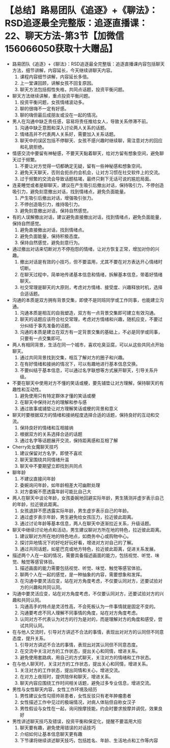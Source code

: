 # 【总结】路易团队《追逐》+《聊法》：RSD追逐最全完整版：追逐直播课：22、聊天方法-第3节【加微信156066050获取十大赠品】

-   路易团队《追逐》+《聊法》：RSD追逐最全完整版：追逐直播课内容包括聊天方法，细节讲解，内容延长，今天继续讲聊天内容。
    1.  课程内容细节讲解，内容延长多倍。
    2.  上一堂课回顾，讲解女孩不回复原因。
    3.  聊天方法包括假性失格，共同点话题，投资平衡问题。
-   聊天方法继续讲解，重点投资平衡问题。
    1.  投资平衡问题，女孩情绪波动多。
    2.  聊的很嗨不一定有好感。
    3.  聊的嗨但最后成朋友或没在一起的情况。
-   男人在沟通中缺乏责任感，容易将责任推给女人，导致关系停滞不前。
    1.  沟通中缺乏意图和深入讨论两人关系的话题。
    2.  情绪高并不代表两人关系好，需要加入关系话题。
    3.  聊天中的误区包括不停聊天、女孩不感兴趣时继续聊，需注意对方的回应和礼貌拒绝。
-   情感交流中要留有神秘感，不要天天黏着聊天，给对方留有想象空间，避免聊天过于频繁。
    1.  不要让对方觉得一切都确定无疑，留有一些神秘感和想象空间。
    2.  避免天天聊天，否则会扼杀约会机会，让对方习惯在社交软件上的交流。
    3.  过于频繁的交流会导致话题枯竭，最终只剩下无话可说的尴尬局面。
-   连麦睡觉或者是聊聊天，建议在产生吸引后撤出对话，保持吸引力，不停创造吸引力，避免刻意撤出对话，找到情绪点，避免负面能量。
    1.  产生吸引后撤出对话，增强吸引张力。
    2.  不停创造吸引力，维持吸引力。
    3.  避免刻意撤出对话，保持自然感觉。
-   有的人误解撤出对话，建议避免直接撤出对话，找到情绪点，避免负面能量，保持自然感觉。
    1.  避免直接撤出对话，找到情绪点。
    2.  避免负面能量，保持积极态度。
    3.  保持自然感觉，避免刻意行为。
-   通过撤出对话来切断对方不停抱怨的情绪，让对方恢复正常，增加对你的兴趣。
    1.  撤出对话是有效的小技巧，但不要滥用，尤其不要在对方表达开心情绪时切断。
    2.  在聊天过程中，简单地传递基本信息和情绪，拆解基本信息，带着好情绪聊天。
    3.  社交常理是聊天的大原则，考虑对方情绪、接受度、兴趣释放时机，选择合适话题。
-   沟通的本质是双方拥有背景交集，即使不是同班同学或工作同事，也能建立沟通。
    1.  沟通本质是相互的自我塑造，双方有一点背景交集即可建立有效沟通。
    2.  聊天的话题应该符合社交常理，考虑对方情绪和兴趣，随机应变，不要过分纠结于事先准备的话题。
    3.  沟通的本质是建立在双方有一定背景交集的基础上，不必是同学或同事，只要有一点交集即可。
-   两人有相同背景，生活在同一个城市，喜欢吃臭豆腐，可以从这些共同点开始聊天。
    1.  通过共同背景找到交集，相互了解对方的圈子和兴趣。
    2.  在有好情绪和接纳的情况下，可以有趣地进行基本信息交换。
    3.  不要纠结于基本信息，可以通过名字联想等方式展开聊天，引导关系升级。
-   不要在聊天中使用对方不懂的笑话或梗，要先铺垫让对方理解，保持聊天的有趣性和互动性。
    1.  避免使用只有特定群体才懂的笑话或梗
    2.  在聊天中保持对方的理解和参与感
    3.  通过故事或铺垫让对方理解笑话或梗的背景和意义
-   聊天时要根据双方的情绪和接纳程度选择合适的话题，保持良好的互动和交流。
    1.  保持良好的情绪和互相接纳
    2.  根据双方的关系选择合适的话题
    3.  通过名字等话题展开交流，保持距离感和互相了解
-   Cherry处女魔聊天技巧
    1.  建议保留对方名字，即使不喜欢
    2.  聊天室围绕共同情绪升温
    3.  聊天中不要期望立即找到共同点
-   聊年龄
    1.  不建议直接问年龄
    2.  委婉询问年龄，如年龄相差大可幽默处理
    3.  对方委婉不愿透露年龄可能比自己大
-   两人在聊天中谈论年龄，女孩委婉地回避实际年龄，男生猜测并虚岁表示自己的年龄，拉近彼此距离。
    1.  女孩退辞不愿透露实际年龄，男生虚岁表示自己的年龄。
    2.  通过虚岁表示年龄，男生避免给女孩压力，拉近彼此距离。
    3.  通过讨论年龄等基本信息，两人在聊天中逐渐拉近关系，升级话题。
-   聊天中继续讨论地点和活动，男生建议聊对方所在地的特色，拉近彼此距离。
    1.  建议聊对方所在地的特色地点，如商务中心或购物中心。
    2.  探讨异地情况下的好吃好玩好看，增进对方对自己的了解。
    3.  通过共同话题，如星巴克或地方特色，拉近彼此距离，促进关系发展。
-   描述两个人在一起的情况，需要具备描述画面的能力，包括视觉、听觉、味觉、触觉等感官体验。
    1.  描述画面的能力需要包括视觉、听觉、味觉、触觉等感官体验。
    2.  聊两个人在一起的感觉，是一种抽象的内容，需要想象和发挥。
    3.  在沟通中要灵活应变，站在对方角度考虑，不仅要认同对方，还要试验对方的兴趣和共同认同。
-   沟通中要灵活应变，站在对方角度考虑，不仅要认同对方，还要试验对方的兴趣和共同认同。
    1.  沟通高手的特点是灵活性高，不会死板认为一件事情就是固定不变的。
    2.  沟通要考虑不同人理解不同事情的角度，站在对方角度考虑。
    3.  认同对方不代表认为对方的行为是对的，而是理解对方的角度和感受，尝试共同认同。
-   在与他人交流时，引导对方讲述不合法的事情，表现出对对方的认同但不同意态度，提升关系。
    1.  引导对方讲述不合法的事情，表现出对其认同但不同意态度。
    2.  在交流中关注对方的工作状态，提出关心和同情，增进关系。
    3.  避免使用套路病，用自己的方式聊天，关注对方的情绪和工作状态。
-   在与他人聊天时，关注对方的工作状态，提出关心和同情，增进关系。
    1.  关注对方的工作状态，提出同情和关心，增进交流。
    2.  在对方上夜班时，提供陪伴和聊天，增进关系。
    3.  聊天内容应围绕工作时间相关话题，避免过多专业信息，增进交流。
-   男性与女性聊天内容，女性工作环境及经历
    1.  男性建议女性勾搭帅哥患者，女性反驳只有老年肿瘤患者
    2.  女性描述工作中见过的极端情况，对病人体贴但自称女汉子
    3.  男性假设与女性在一起，询问按摩技能，约会时要求按摩并调侃，效果良好
-   男性讲述聊天技巧及错误，投资平衡和保定化，提醒不要滥用大招
    1.  聊天要有趣，避免使用错误的对话技巧
    2.  介绍如何让基本信息聊天更有趣
    3.  下节课将继续讲述聊天技巧，包括姓名、年龄、生活地点和工作等内容